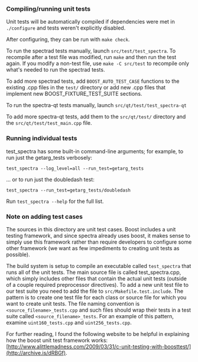 ### Compiling/running unit tests

Unit tests will be automatically compiled if dependencies were met in `./configure`
and tests weren't explicitly disabled.

After configuring, they can be run with `make check`.

To run the spectrad tests manually, launch `src/test/test_spectra`. To recompile
after a test file was modified, run `make` and then run the test again. If you
modify a non-test file, use `make -C src/test` to recompile only what's needed
to run the spectrad tests.

To add more spectrad tests, add `BOOST_AUTO_TEST_CASE` functions to the existing
.cpp files in the `test/` directory or add new .cpp files that
implement new BOOST_FIXTURE_TEST_SUITE sections.

To run the spectra-qt tests manually, launch `src/qt/test/test_spectra-qt`

To add more spectra-qt tests, add them to the `src/qt/test/` directory and
the `src/qt/test/test_main.cpp` file.

### Running individual tests

test_spectra has some built-in command-line arguments; for
example, to run just the getarg_tests verbosely:

    test_spectra --log_level=all --run_test=getarg_tests

... or to run just the doubledash test:

    test_spectra --run_test=getarg_tests/doubledash

Run `test_spectra --help` for the full list.

### Note on adding test cases

The sources in this directory are unit test cases.  Boost includes a
unit testing framework, and since spectra already uses boost, it makes
sense to simply use this framework rather than require developers to
configure some other framework (we want as few impediments to creating
unit tests as possible).

The build system is setup to compile an executable called `test_spectra`
that runs all of the unit tests.  The main source file is called
test_spectra.cpp, which simply includes other files that contain the
actual unit tests (outside of a couple required preprocessor
directives). To add a new unit test file to our test suite you need
to add the file to `src/Makefile.test.include`. The pattern is to
create one test file for each class or source file for which you want
to create unit tests.  The file naming convention is
`<source_filename>_tests.cpp` and such files should wrap their tests
in a test suite called `<source_filename>_tests`.  For an example of
this pattern, examine `uint160_tests.cpp` and `uint256_tests.cpp`.

For further reading, I found the following website to be helpful in
explaining how the boost unit test framework works:
[http://www.alittlemadness.com/2009/03/31/c-unit-testing-with-boosttest/](http://archive.is/dRBGf).
